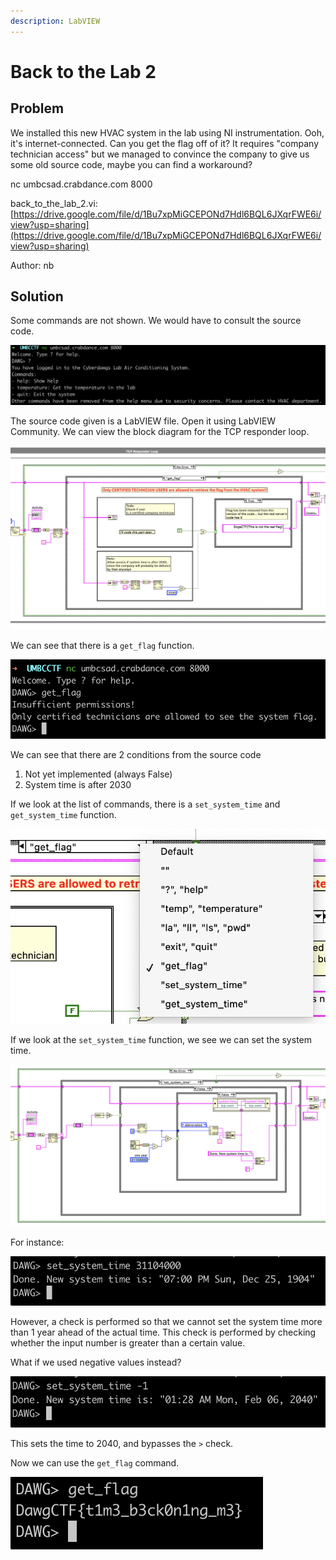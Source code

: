 ```yaml
---
description: LabVIEW
---
```


# Back to the Lab 2

## Problem

We installed this new HVAC system in the lab using NI instrumentation. Ooh, it's internet-connected. Can you get the flag off of it? It requires "company technician access" but we managed to convince the company to give us some old source code, maybe you can find a workaround?

nc umbcsad.crabdance.com 8000

back\_to\_the\_lab\_2.vi: [https://drive.google.com/file/d/1Bu7xpMiGCEPONd7Hdl6BQL6JXqrFWE6i/view?usp=sharing](https://drive.google.com/file/d/1Bu7xpMiGCEPONd7Hdl6BQL6JXqrFWE6i/view?usp=sharing)

Author: nb

## Solution

Some commands are not shown. We would have to consult the source code.

![](../../.gitbook/assets/e9c002d659d540b98f1532ee9cb12c60.png)

The source code given is a LabVIEW file. Open it using LabVIEW Community. We can view the block diagram for the TCP responder loop.

![](../../.gitbook/assets/04aa6a904a9d42afadbedee68e278d04.png)

We can see that there is a `get_flag` function.

![](../../.gitbook/assets/433ebcf8634e46c98f47489ce9f888ce.png)

We can see that there are 2 conditions from the source code

1. Not yet implemented \(always False\)
2. System time is after 2030

If we look at the list of commands, there is a `set_system_time` and `get_system_time` function.

![](../../.gitbook/assets/774088304f204c159f65d254eeef53f6.png)

If we look at the `set_system_time` function, we see we can set the system time.

![](../../.gitbook/assets/7966a21499964a9ea2b92f9a84d85b02.png)

For instance:

![](../../.gitbook/assets/b7e3affe423b469b9574d7c81b5f4496.png)

However, a check is performed so that we cannot set the system time more than 1 year ahead of the actual time. This check is performed by checking whether the input number is greater than a certain value.

What if we used negative values instead?

![](../../.gitbook/assets/ef5d1c205d914297afae6f16d957fb2f.png)

This sets the time to 2040, and bypasses the `>` check.

Now we can use the `get_flag` command.

![](../../.gitbook/assets/330a3b2d1dbe4b5386be4d3c2ecf3844.png)

